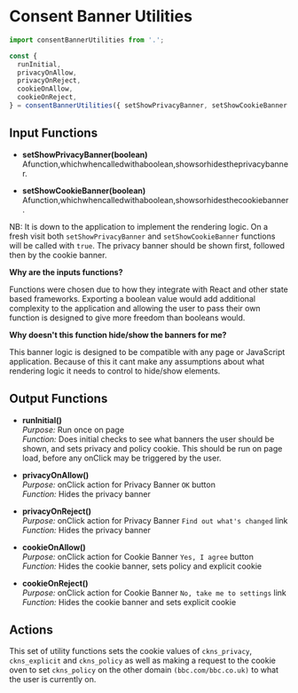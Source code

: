 # Consent Banner Utilities

```js
import consentBannerUtilities from '.';

const {
  runInitial,
  privacyOnAllow,
  privacyOnReject,
  cookieOnAllow,
  cookieOnReject,
} = consentBannerUtilities({ setShowPrivacyBanner, setShowCookieBanner });
```

## Input Functions

- **setShowPrivacyBanner(boolean)**  
  Afunction,whichwhencalledwithaboolean,showsorhidestheprivacybanner.

- **setShowCookieBanner(boolean)**  
  Afunction,whichwhencalledwithaboolean,showsorhidesthecookiebanner.

NB: It is down to the application to implement the rendering logic. On a fresh visit both `setShowPrivacyBanner` and `setShowCookieBanner` functions will be called with `true`. The privacy banner should be shown first, followed then by the cookie banner.

**Why are the inputs functions?**

Functions were chosen due to how they integrate with React and other state based frameworks. Exporting a boolean value would add additional complexity to the application and allowing the user to pass their own function is designed to give more freedom than booleans would.

**Why doesn't this function hide/show the banners for me?**

This banner logic is designed to be compatible with any page or JavaScript application. Because of this it cant make any assumptions about what rendering logic it needs to control to hide/show elements.

## Output Functions

- **runInitial()**  
  _Purpose:_ Run once on page  
  _Function:_ Does initial checks to see what banners the user should be shown, and sets privacy and policy cookie. This should be run on page load, before any onClick may be triggered by the user.

- **privacyOnAllow()**  
  _Purpose:_ onClick action for Privacy Banner `OK` button  
  _Function:_ Hides the privacy banner

- **privacyOnReject()**  
  _Purpose:_ onClick action for Privacy Banner `Find out what's changed` link  
  _Function:_ Hides the privacy banner

- **cookieOnAllow()**  
  _Purpose:_ onClick action for Cookie Banner `Yes, I agree` button  
  _Function:_ Hides the cookie banner, sets policy and explicit cookie

- **cookieOnReject()**  
  _Purpose:_ onClick action for Cookie Banner `No, take me to settings` link  
  _Function:_ Hides the cookie banner and sets explicit cookie

## Actions

This set of utility functions sets the cookie values of `ckns_privacy`, `ckns_explicit` and `ckns_policy` as well as making a request to the cookie oven to set `ckns_policy` on the other domain `(bbc.com/bbc.co.uk)` to what the user is currently on.
